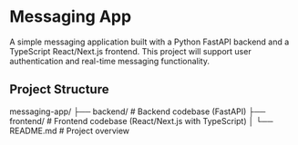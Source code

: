# Messaging App

A simple messaging application built with a Python FastAPI backend and a TypeScript React/Next.js frontend. This project will support user authentication and real-time messaging functionality.

## Project Structure

messaging-app/
├── backend/               # Backend codebase (FastAPI)
├── frontend/              # Frontend codebase (React/Next.js with TypeScript)
│ 
└── README.md              # Project overview 
